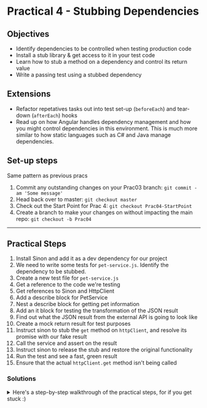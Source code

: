 # Practical 4 - Stubbing Dependencies

## Objectives
* Identify dependencies to be controlled when testing production code
* Install a stub library & get access to it in your test code
* Learn how to stub a method on a dependency and control its return value
* Write a passing test using a stubbed dependency

## Extensions
* Refactor repetatives tasks out into test set-up (`beforeEach`) and tear-down (`afterEach`) hooks
* Read up on how Angular handles dependency management and how you might control dependencies in this environment. This is much more similar to how static languages such as C# and Java manage dependencies.

## Set-up steps
Same pattern as previous pracs
1. Commit any outstanding changes on your Prac03 branch: `git commit -am 'Some message'`
1. Head back over to master: `git checkout master`
1. Check out the Start Point for Prac 4: `git checkout Prac04-StartPoint`
1. Create a branch to make your changes on without impacting the main repo: `git checkout -b Prac04`

---

## Practical Steps
1. Install Sinon and add it as a dev dependency for our project
1. We need to write some tests for `pet-service.js`. Identify the dependency to be stubbed.
1. Create a new test file for `pet-service.js`
1. Get a reference to the code we're testing
1. Get references to Sinon and HttpClient
1. Add a describe block for PetService
1. Nest a describe block for getting pet information
1. Add an it block for testing the transformation of the JSON result
1. Find out what the JSON result from the external API is going to look like
1. Create a mock return result for test purposes
1. Instruct sinon to stub the `get` method on `httpClient`, and resolve its promise with our fake result
1. Call the service and assert on the result
1. Instruct sinon to release the stub and restore the original functionality
1. Run the test and see a fast, green result
1. Ensure that the actual `httpClient.get` method isn't being called

### Solutions
<details>
<summary>
Here's a step-by-step walkthrough of the practical steps, for if you get stuck :)
</summary>
<p>

1. Install Sinon and add it as a dev dependency for our project
    - `npm install sinon --save-dev`
1. We need to write some tests for `pet-service.js`. Identify the dependency to be stubbed.
    - At the top of `pet-service.js`, it requires `http-client.js`
    - `pet-service` uses `http-client` makes a call off to an external API
    - To test that quickly and reliably we need to stub the `http-client`
1. Create a new test file for `pet-service.js`
    - Create a new file `test\pet-service-tests.js`
1. Get a reference to the code we're testing
    - `var petService = require('../src/pet-service');`
1. Get references to Sinon and HttpClient
    - `var sinon = require('sinon');`
    - `var httpClient = require('../src/http-client');`
1. Add a describe block for PetService
    - `describe('PetService', function() { ... });`
1. Nest a describe block for getting pet information
    - `describe('when retrieving pet details', function() { ... });`
1. Add an it block for testing the transformation of the JSON result
    - `it('returns a nicely consumable JSON result', function() { ... });`
1. Find out what the JSON result from the external API is going to look like
    - Get `https://juniordev-refactor.azurewebsites.net/api/Pets?petName=Beaglier`
    - Inspect the structure of the JSON result
1. Create a mock return result for test purposes
    ```javascript
    var externalApiJsonResult = {
        "AnimalVariety": "Dog",
        "AnimalInformation": "Beagliers are beautiful",
        "ReferenceSource": "https://en.wikipedia.org/wiki/Beaglier",
        "Base64EncodedVisualDepiction": "base64dog"
    };
    ```
1. Instruct sinon to stub the `get` method on `httpClient`, and resolve its promise with our fake result
    - `sinon.stub(httpClient, 'get');`
    - `httpClient.get.resolves(externalApiJsonResult);`
1. Call the service and assert on the result
    ```javascript
    return petService.getPetDetails("Beaglier")
        .then(result => {
            result.should.have.property("info").which.equals("Beagliers are beautiful");
            result.should.have.property("source").which.equals("https://en.wikipedia.org/wiki/Beaglier");
            result.should.have.property("image").which.equals("base64dog");
        });
    ```
1. Instruct sinon to release the stub and restore the original functionality
    - `httpClient.get.restore();`
1. Run the test and see a fast, green result
1. Ensure that the actual `httpClient.get` method isn't being called
    - You could set a breakpoint in the actual `get` method and debug, or add a `console.log` entry to the actual `get` method to ensure nothing is logged in the console during the test run
</p>
</details>